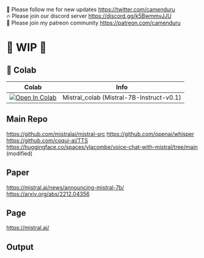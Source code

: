 🐣 Please follow me for new updates https://twitter.com/camenduru <br />
🔥 Please join our discord server https://discord.gg/k5BwmmvJJU <br />
🥳 Please join my patreon community https://patreon.com/camenduru <br />

# 🚦 WIP 🚦

## 🦒 Colab

| Colab | Info
| --- | --- |
[![Open In Colab](https://colab.research.google.com/assets/colab-badge.svg)](https://colab.research.google.com/github/camenduru/Mistral-colab/blob/main/Mistral_colab.ipynb) | Mistral_colab (Mistral-7B-Instruct-v0.1)

## Main Repo
https://github.com/mistralai/mistral-src
https://github.com/openai/whisper
https://github.com/coqui-ai/TTS
https://huggingface.co/spaces/ylacombe/voice-chat-with-mistral/tree/main (modified)

## Paper
https://mistral.ai/news/announcing-mistral-7b/
https://arxiv.org/abs/2212.04356

## Page
https://mistral.ai/

## Output

